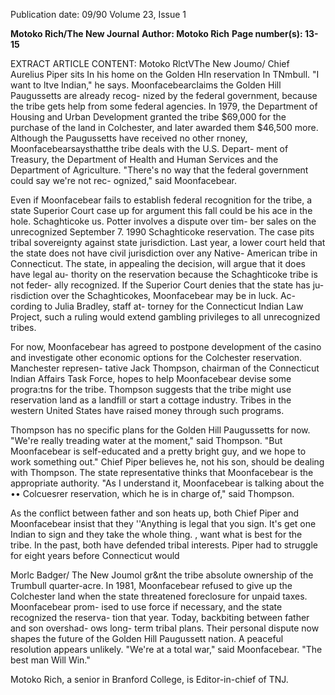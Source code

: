 Publication date: 09/90
Volume 23, Issue 1

**Motoko Rich/The New Journal**
**Author: Motoko Rich**
**Page number(s): 13-15**

EXTRACT ARTICLE CONTENT:
Motoko RlctVThe New Joumo/ 
Chief Aurelius Piper sits In his home on the Golden Hln 
reservation In TNmbull. "I want to ltve Indian," he says. 
Moonfacebearclaims the Golden 
Hill Paugussetts are already recog-
nized by the federal government, 
because the tribe gets help from 
some federal agencies. In 1979, the 
Department of Housing and Urban 
Development granted the tribe 
$69,000 for the purchase of the land 
in Colchester, and later awarded 
them $46,500 more. Although the 
Paugussetts have received no other 
rnoney, Moonfacebearsaysthatthe 
tribe deals with the U.S. Depart-
ment of Treasury, the Department 
of Health and Human Services and 
the Department of Agriculture. 
"There's no way that the federal 
government could say we're not rec-
ognized," said Moonfacebear. 


Even if Moonfacebear fails to 
establish federal recognition for the 
tribe, a state Superior Court case 
up for argument this fall could be 
his ace in the hole. Schaghticoke us. 
Potter involves a dispute over tim-
ber sales on the unrecognized 
September 7. 1990 
Schaghticoke reservation. The case 
pits tribal sovereignty against state 
jurisdiction. Last year, a lower court 
held that the state does not have 
civil jurisdiction over any Native-
American tribe in Connecticut. The 
state, in appealing the decision, will 
argue that it does have legal au-
thority on the reservation because 
the Schaghticoke tribe is not feder-
ally recognized. If the Superior 
Court denies that the state has ju-
risdiction over the Schaghticokes, 
Moonfacebear may be in luck. Ac-
cording to Julia Bradley, staff at-
torney for the Connecticut Indian 
Law Project, such a ruling would 
extend gambling privileges to all 
unrecognized tribes. 


For now, Moonfacebear has 
agreed to postpone development of 
the casino and investigate other 
economic options for the Colchester 
reservation. Manchester represen-
tative Jack Thompson, chairman of 
the Connecticut Indian Affairs Task 
Force, hopes to help Moonfacebear 
devise some progra:tns for the tribe. 
Thompson suggests that the tribe 
might use reservation land as a 
landfill or start a cottage industry. 
Tribes in the western United States 
have raised money through such 
programs. 


Thompson has no specific plans 
for the Golden Hill Paugussetts for 
now. "We're really treading water 
at the moment," said Thompson. 
"But Moonfacebear is self-educated 
and a pretty bright guy, and we 
hope to work something out." Chief 
Piper believes he, not his son, should 
be dealing with Thompson. The 
state representative thinks that 
Moonfacebear is the appropriate 
authority. 
"As I understand it, 
Moonfacebear is talking about the 
•• 
Colcuesrer reservation, which he is 
in charge of," said Thompson. 


As the conflict between father 
and son heats up, both Chief Piper 
and Moonfacebear insist that they 
''Anything is legal 
that you sign. It's 
get one Indian to 
sign and they take 
the whole thing. , 
want what is best for the tribe. In 
the past, both have defended tribal 
interests. Piper had to struggle for 
eight years before Connecticut would 


Morlc Badger/ The New Joumol 
gr&nt the tribe absolute ownership 
of the Trumbull quarter-acre. In 
1981, Moonfacebear refused to give 
up the Colchester land when the 
state threatened foreclosure for 
unpaid taxes. Moonfacebear prom-
ised to use force if necessary, and 
the state recognized the reserva-
tion that year. Today, backbiting 
between father and son overshad-
ows long- term tribal plans. Their 
personal dispute now shapes the 
future of the Golden Hill Paugussett 
nation. A peaceful resolution appears 
unlikely. "We're at a total war," 
said Moonfacebear. "The best man 
Will Win." 


Motoko Rich, a senior in Branford 
College, is Editor-in-chief of TNJ.
